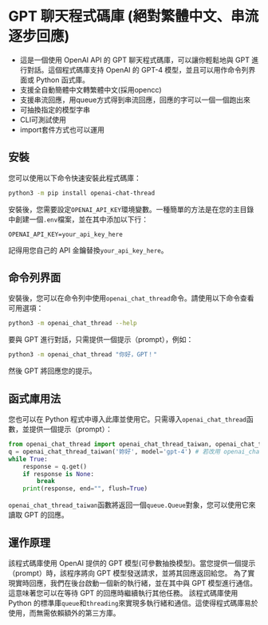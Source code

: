 # GPT 聊天程式碼庫 (絕對繁體中文、串流逐步回應)
- 這是一個使用 OpenAI API 的 GPT 聊天程式碼庫，可以讓你輕鬆地與 GPT 進行對話。這個程式碼庫支持 OpenAI 的 GPT-4 模型，並且可以用作命令列界面或 Python 函式庫。
- 支援全自動簡體中文轉繁體中文(採用opencc)
- 支援串流回應，用queue方式得到串流回應，回應的字可以一個一個跑出來
- 可抽換指定的模型字串
- CLI可測試使用
- import套件方式也可以運用

## 安裝
您可以使用以下命令快速安裝此程式碼庫：
```bash
python3 -m pip install openai-chat-thread
```
安裝後，您需要設定`OPENAI_API_KEY`環境變數。一種簡單的方法是在您的主目錄中創建一個`.env`檔案，並在其中添加以下行：
```
OPENAI_API_KEY=your_api_key_here
```
記得用您自己的 API 金鑰替換`your_api_key_here`。

## 命令列界面
安裝後，您可以在命令列中使用`openai_chat_thread`命令。請使用以下命令查看可用選項：
```bash
python3 -m openai_chat_thread --help
```
要與 GPT 進行對話，只需提供一個提示（prompt），例如：
```bash
python3 -m openai_chat_thread "你好，GPT！"
```
然後 GPT 將回應您的提示。

## 函式庫用法
您也可以在 Python 程式中導入此庫並使用它。只需導入`openai_chat_thread`函數，並提供一個提示（prompt）：
```python
from openai_chat_thread import openai_chat_thread_taiwan, openai_chat_thread
q = openai_chat_thread_taiwan('妳好', model='gpt-4') # 若改用 openai_chat_thread 就不會自動轉繁體中文 
while True:
    response = q.get()
    if response is None:
        break
    print(response, end="", flush=True)
```
`openai_chat_thread_taiwan`函數將返回一個`queue.Queue`對象，您可以使用它來讀取 GPT 的回應。

## 運作原理
該程式碼庫使用 OpenAI 提供的 GPT 模型(可參數抽換模型)。當您提供一個提示（prompt）時，該程序將向 GPT 模型發送請求，並將其回應返回給您。
為了實現實時回應，我們在後台啟動一個新的執行緒，並在其中與 GPT 模型進行通信。這意味著您可以在等待 GPT 的回應時繼續執行其他任務。
該程式碼庫使用 Python 的標準庫`queue`和`threading`來實現多執行緒和通信。這使得程式碼庫易於使用，而無需依賴額外的第三方庫。